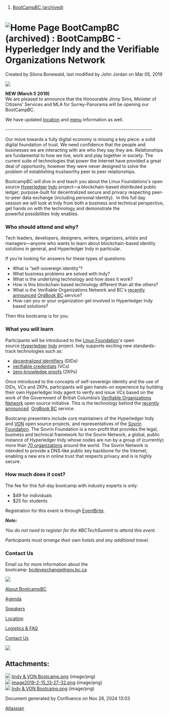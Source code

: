 1. [BootCampBC (archived)](index.html)

# ![Home Page](images/icons/contenttypes/home_page_16.png) BootCampBC (archived) : BootCampBC - Hyperledger Indy and the Verifiable Organizations Network

Created by Silona Bonewald, last modified by John Jordan on Mar 05, 2019

![](attachments/17432590/17435746.png?height=400)

**NEW (March 5 2019)**  
We are pleased to announce that the Honourable Jinny Sims, Minister of Citizens' Services and MLA for Surrey-Panorama will be opening our BootCampBC.

We have updated [location](Location_17435751.html) and [menu](17435753.html) information as well.

\------------------------------------------------------------------------

Our move towards a fully digital economy is missing a key piece: a solid digital foundation of trust. We need confidence that the people and businesses we are interacting with are who they say they are. Relationships are fundamental to how we live, work and play together in society. The current suite of technologies that power the Internet have provided a great deal of opportunity, however they were never designed to solve the problem of establishing trustworthy peer to peer relationships.

BootcampBC will dive in and teach you about the Linux Foundations's open source [Hyperledger](https://www.hyperledger.org/) [Indy](https://www.hyperledger.org/projects/hyperledger-indy) project—a blockchain-based distributed public ledger, purpose-built for decentralized secure and privacy respecting peer-to-peer data exchange (including personal identity).  In this full day session we will look at Indy from both a business and technical perspective, get hands on with the technology and demonstrate the powerful possibilities Indy enables.

### Who should attend and why?

Tech leaders, developers, designers, writers, organizers, artists and managers—anyone who wants to learn about blockchain-based identity solutions in general, and Hyperledger Indy in particular. 

If you’re looking for answers for these types of questions:

- What is “self-sovereign identity”?
- What business problems are solved with Indy?
- What is the underlying technology and how does it work?
- How is this blockchain based technology different than all the others?
- What is the Verifiable Organizations Network and BC's [recently announced](https://news.gov.bc.ca/releases/2019CITZ0002-000062) [OrgBook BC](https://orgbook.gov.bc.ca) service?
- How can you or your organization get involved in Hyperledger Indy based solutions?

Then this bootcamp is for you.

### What you will learn

Participants will be introduced to the [Linux Foundation](https://linuxfoundation.org/)'s open source [Hyperledger](https://www.hyperledger.org/) [Indy](https://www.hyperledger.org/projects/hyperledger-indy) project. Indy supports exciting new standards-track technologies such as:

- [decentralized identifiers](https://w3c-ccg.github.io/did-spec) (DIDs)
- [verifiable credentials](https://w3c.github.io/vc-data-model/) (VCs)
- [zero-knowledge proofs](https://en.wikipedia.org/wiki/Zero-knowledge_proof) (ZKPs)

Once introduced to the concepts of self-sovereign identity and the use of DIDs, VCs and ZKPs, participants will gain hands-on experience by building their own Hyperledger Indy agent to verify and issue VCs based on the work of the Government of British Columbia’s [Verifiable Organizations Network](https://vonx.io/) open source initiative. This is the technology behind the [recently announced](https://news.gov.bc.ca/releases/2019CITZ0002-000062)  [OrgBook BC](https://orgbook.gov.bc.ca) service.

Bootcamp presenters include core maintainers of the Hyperledger Indy and [VON](https://vonx.io/) open source projects, and representatives of the [Sovrin Foundation](https://sovrin.org/). The Sovrin Foundation is a non-profit that provides the legal, business and technical framework for the Sovrin Network, a global, public instance of Hyperledger Indy whose nodes are run by a group of (currently) more than [70 organizations](https://sovrin.org/stewards/) around the world. The Sovrin Network is intended to provide a DNS-like public key backbone for the Internet, enabling a new era in online trust that respects privacy and is is highly secure.

### How much does it cost?

The fee for this full-day bootcamp with industry experts is only:

- $49 for individuals
- $25 for students

Registration for this event is through [EventBrite](https://www.eventbrite.ca/e/bootcampbc-hyperledger-indy-and-the-verifiable-organizations-network-tickets-56540289528).

***Note:***

*You do not need to register for the #BCTechSummit to attend this event.*

*Participants must arrange their own hotels and any additional travel.*

### Contact Us

Email us for more information about the bootcamp: [bcdevexchange@gov.bc.ca](mailto:bcdevexchange@gov.bc.ca)

[![](attachments/17432590/17435738.png?width=175)](https://www.eventbrite.ca/e/bootcampbc-hyperledger-indy-and-the-verifiable-organizations-network-tickets-56540289528)

[About BootcampBC](BootCampBC---Hyperledger-Indy-and-the-Verifiable-Organizations-Network_17432590.html)

[Agenda](Agenda_17435726.html)

[Speakers](Speakers_17435764.html)

[Location](Location_17435751.html)

[Logistics &amp; FAQ](17435753.html)

[Contact Us](#BootCampBC-HyperledgerIndyandtheVerifiableOrganizationsNetwork-contact)

[![](attachments/17432590/17435738.png?width=175)](https://www.eventbrite.ca/e/bootcampbc-hyperledger-indy-and-the-verifiable-organizations-network-tickets-56540289528)

## Attachments:

![](images/icons/bullet_blue.gif) [Iindy &amp; VON Bootcamp.png](attachments/17432590/17435737.png) (image/png)  
![](images/icons/bullet_blue.gif) [image2019-2-15\_13-27-32.png](attachments/17432590/17435738.png) (image/png)  
![](images/icons/bullet_blue.gif) [Indy &amp; VON Bootcamp.png](attachments/17432590/17435746.png) (image/png)

Document generated by Confluence on Nov 26, 2024 13:03

[Atlassian](http://www.atlassian.com/)
